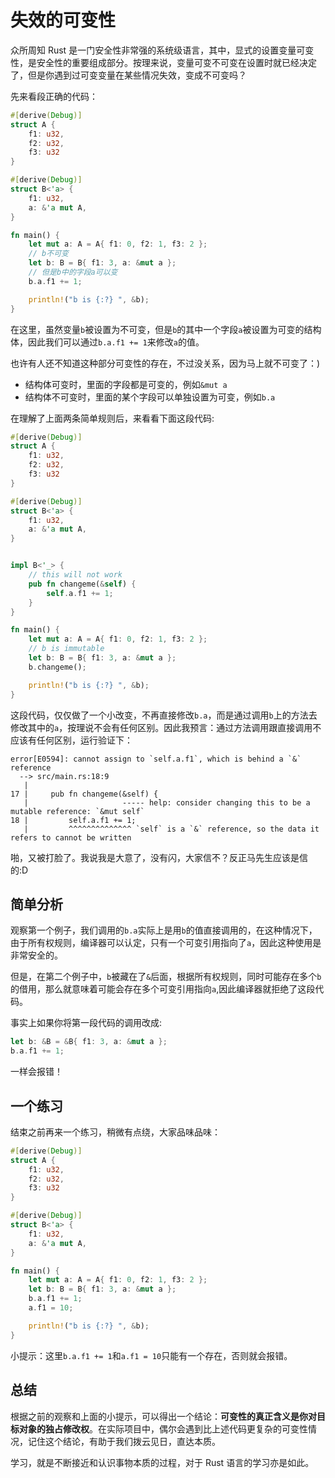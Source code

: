 # 失效的可变性

众所周知 Rust 是一门安全性非常强的系统级语言，其中，显式的设置变量可变性，是安全性的重要组成部分。按理来说，变量可变不可变在设置时就已经决定了，但是你遇到过可变变量在某些情况失效，变成不可变吗？

先来看段正确的代码：

```rust
#[derive(Debug)]
struct A {
    f1: u32,
    f2: u32,
    f3: u32
}

#[derive(Debug)]
struct B<'a> {
    f1: u32,
    a: &'a mut A,
}

fn main() {
    let mut a: A = A{ f1: 0, f2: 1, f3: 2 };
    // b不可变
    let b: B = B{ f1: 3, a: &mut a };
    // 但是b中的字段a可以变
    b.a.f1 += 1;

    println!("b is {:?} ", &b);
}
```

在这里，虽然变量`b`被设置为不可变，但是`b`的其中一个字段`a`被设置为可变的结构体，因此我们可以通过`b.a.f1 += 1`来修改`a`的值。

也许有人还不知道这种部分可变性的存在，不过没关系，因为马上就不可变了：)

- 结构体可变时，里面的字段都是可变的，例如`&mut a`
- 结构体不可变时，里面的某个字段可以单独设置为可变，例如`b.a`

在理解了上面两条简单规则后，来看看下面这段代码:

```rust
#[derive(Debug)]
struct A {
    f1: u32,
    f2: u32,
    f3: u32
}

#[derive(Debug)]
struct B<'a> {
    f1: u32,
    a: &'a mut A,
}


impl B<'_> {
    // this will not work
    pub fn changeme(&self) {
        self.a.f1 += 1;
    }
}

fn main() {
    let mut a: A = A{ f1: 0, f2: 1, f3: 2 };
    // b is immutable
    let b: B = B{ f1: 3, a: &mut a };
    b.changeme();

    println!("b is {:?} ", &b);
}
```

这段代码，仅仅做了一个小改变，不再直接修改`b.a`，而是通过调用`b`上的方法去修改其中的`a`，按理说不会有任何区别。因此我预言：通过方法调用跟直接调用不应该有任何区别，运行验证下：

```console
error[E0594]: cannot assign to `self.a.f1`, which is behind a `&` reference
  --> src/main.rs:18:9
   |
17 |     pub fn changeme(&self) {
   |                     ----- help: consider changing this to be a mutable reference: `&mut self`
18 |         self.a.f1 += 1;
   |         ^^^^^^^^^^^^^^ `self` is a `&` reference, so the data it refers to cannot be written
```

啪，又被打脸了。我说我是大意了，没有闪，大家信不？反正马先生应该是信的:D

## 简单分析

观察第一个例子，我们调用的`b.a`实际上是用`b`的值直接调用的，在这种情况下，由于所有权规则，编译器可以认定，只有一个可变引用指向了`a`，因此这种使用是非常安全的。

但是，在第二个例子中，`b`被藏在了`&`后面，根据所有权规则，同时可能存在多个`b`的借用，那么就意味着可能会存在多个可变引用指向`a`,因此编译器就拒绝了这段代码。

事实上如果你将第一段代码的调用改成:

```rust
let b: &B = &B{ f1: 3, a: &mut a };
b.a.f1 += 1;
```

一样会报错！

## 一个练习

结束之前再来一个练习，稍微有点绕，大家品味品味：

```rust
#[derive(Debug)]
struct A {
    f1: u32,
    f2: u32,
    f3: u32
}

#[derive(Debug)]
struct B<'a> {
    f1: u32,
    a: &'a mut A,
}

fn main() {
    let mut a: A = A{ f1: 0, f2: 1, f3: 2 };
    let b: B = B{ f1: 3, a: &mut a };
    b.a.f1 += 1;
    a.f1 = 10;

    println!("b is {:?} ", &b);
}
```

小提示：这里`b.a.f1 += 1`和`a.f1 = 10`只能有一个存在，否则就会报错。

## 总结

根据之前的观察和上面的小提示，可以得出一个结论：**可变性的真正含义是你对目标对象的独占修改权**。在实际项目中，偶尔会遇到比上述代码更复杂的可变性情况，记住这个结论，有助于我们拨云见日，直达本质。

学习，就是不断接近和认识事物本质的过程，对于 Rust 语言的学习亦是如此。

